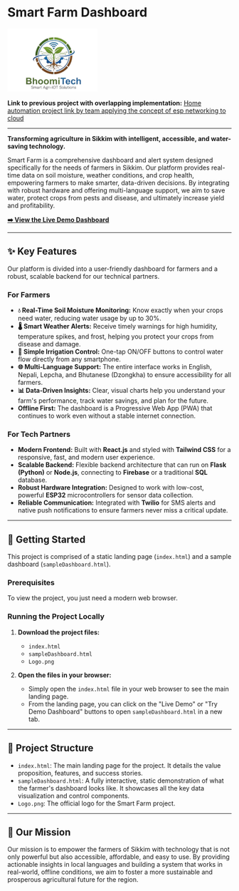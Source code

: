 # Smart Farm Dashboard

![Smart Farm Logo](Logo.png)

**Link to previous project with overlapping implementation:**
[Home automation project link by team applying the concept of esp networking to cloud](https://github.com/JD-008/Voice-Controlled-Home-Automation-System-)

---

**Transforming agriculture in Sikkim with intelligent, accessible, and water-saving technology.**

Smart Farm is a comprehensive dashboard and alert system designed specifically for the needs of farmers in Sikkim. Our platform provides real-time data on soil moisture, weather conditions, and crop health, empowering farmers to make smarter, data-driven decisions. By integrating with robust hardware and offering multi-language support, we aim to save water, protect crops from pests and disease, and ultimately increase yield and profitability.

**[➡️ View the Live Demo Dashboard](https://vanshkodi.github.io/SIH_Smart_Irrigation_Solution/)**

---

## ✨ Key Features

Our platform is divided into a user-friendly dashboard for farmers and a robust, scalable backend for our technical partners.

### For Farmers
* **💧 Real-Time Soil Moisture Monitoring:** Know exactly when your crops need water, reducing water usage by up to 30%.
* **🌡️ Smart Weather Alerts:** Receive timely warnings for high humidity, temperature spikes, and frost, helping you protect your crops from disease and damage.
* **📱 Simple Irrigation Control:** One-tap ON/OFF buttons to control water flow directly from any smartphone.
* **🌐 Multi-Language Support:** The entire interface works in English, Nepali, Lepcha, and Bhutanese (Dzongkha) to ensure accessibility for all farmers.
* **📊 Data-Driven Insights:** Clear, visual charts help you understand your farm's performance, track water savings, and plan for the future.
* **Offline First:** The dashboard is a Progressive Web App (PWA) that continues to work even without a stable internet connection.

### For Tech Partners
* **Modern Frontend:** Built with **React.js** and styled with **Tailwind CSS** for a responsive, fast, and modern user experience.
* **Scalable Backend:** Flexible backend architecture that can run on **Flask (Python)** or **Node.js**, connecting to **Firebase** or a traditional **SQL** database.
* **Robust Hardware Integration:** Designed to work with low-cost, powerful **ESP32** microcontrollers for sensor data collection.
* **Reliable Communication:** Integrated with **Twilio** for SMS alerts and native push notifications to ensure farmers never miss a critical update.

---

## 🚀 Getting Started

This project is comprised of a static landing page (`index.html`) and a sample dashboard (`sampleDashboard.html`).

### Prerequisites

To view the project, you just need a modern web browser.

### Running the Project Locally

1.  **Download the project files:**
    * `index.html`
    * `sampleDashboard.html`
    * `Logo.png`

2.  **Open the files in your browser:**
    * Simply open the `index.html` file in your web browser to see the main landing page.
    * From the landing page, you can click on the "Live Demo" or "Try Demo Dashboard" buttons to open `sampleDashboard.html` in a new tab.

---

## 📂 Project Structure

* `index.html`: The main landing page for the project. It details the value proposition, features, and success stories.
* `sampleDashboard.html`: A fully interactive, static demonstration of what the farmer's dashboard looks like. It showcases all the key data visualization and control components.
* `Logo.png`: The official logo for the Smart Farm project.

---

## 🌱 Our Mission

Our mission is to empower the farmers of Sikkim with technology that is not only powerful but also accessible, affordable, and easy to use. By providing actionable insights in local languages and building a system that works in real-world, offline conditions, we aim to foster a more sustainable and prosperous agricultural future for the region.


